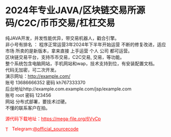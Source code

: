 # 2024年专业JAVA/区块链交易所源码/C2C/币币交易/杠杠交易

纯JAVA开发，并发性能优异，带交易机器人，戳合引擎。<br>非小号有排名 ： 程序正常运营3年2024年下半年开始运营 不断的修复改进，适应市场 所卖的是新版本，拿来直接 上手运营 个人 公司 都可运营。<br>区块链交易平台，支持币币交易，C2C交易, 交易，等功能。<br>整个系统包含电脑网站，手机网站和wap，技术支持到位，有安装配置文档。<br>代码无加密，可二次开发。<br>演示网址：http://example.com/<br>账号 13686666352 密码 kh767333370<br>后台地址http://example.com.example.com/jsp/example.com<br>账号 root 密码 123456<br>网站 分布式部署，要技术过硬。<br>不懂的联系客户在拍。<br>


<p style="color: red;">源代码下载地址：<a href="https://mega-file.org/6VyCp" style="color: red;">https://mega-file.org/6VyCp</a></p><p style="color: red;"><img src="https://cdn-icons-png.flaticon.com/512/2111/2111646.png" alt="Telegram Icon" style="width: 16px; vertical-align: middle; margin-right: 5px;">Telegram:<a href="https://t.me/official_sourcecode" style="color: red;">@official_sourcecode</a></p>